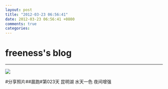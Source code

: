 ```yaml
---
layout: post
title: "2012-03-23 06:56:41"
date: 2012-03-23 06:56:41 +0800
comments: true
categories: 
---
```


# freeness's blog

----------

![](http://okqmqrbgo.bkt.clouddn.com/201203230656411.jpg)

>
\#分享照片\#\#晨跑\#第023天 昆明湖 水天一色 夜间增强